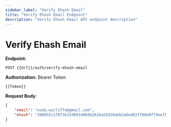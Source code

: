 ```yaml
---
sidebar_label: "Verify Ehash Email"
title: "Verify Ehash Email Endpoint"
description: "Verify Ehash Email API endpoint description"
---
```


# Verify Ehash Email

**Endpoint:**

```
POST {{Url}}/auth/verify-ehash-email
```

**Authorization:** Bearer Token

```
{{Token}}
```

**Request Body**:

```json
{
    "email": "ouda.wycliffe@gmail.com",
    "ehash": "380055c2f073b15d89140b06262ba55020abb2a6ed62ff68e0f79eefbfe030c0"
}
```
